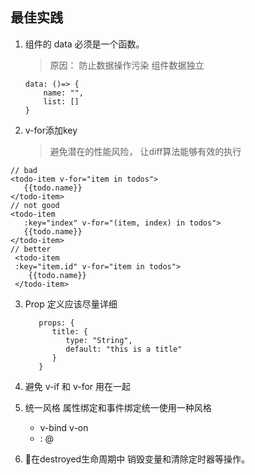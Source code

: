 ## 最佳实践

1. 组件的 data 必须是一个函数。

   > 原因： 防止数据操作污染 组件数据独立

   ```
   data: ()=> {
       name: "",
       list: []
   }
   ```

2. v-for添加key  
   > 避免潜在的性能风险， 让diff算法能够有效的执行
   
  ```
  // bad
  <todo-item v-for="item in todos">
     {{todo.name}}
  </todo-item>
  // not good
  <todo-item 
     :key="index" v-for="(item, index) in todos">
     {{todo.name}}
  </todo-item>
  // better
   <todo-item
   :key="item.id" v-for="item in todos">
      {{todo.name}}
   </todo-item>
  ```

3. Prop 定义应该尽量详细
   
   ```
      props: {
         title: {
            type: "String",
            default: "this is a title"
         }
      }
   ```

4. 避免 v-if 和 v-for 用在一起
   
5. 统一风格 属性绑定和事件绑定统一使用一种风格

   * v-bind v-on
   * :   @

6. 在destroyed生命周期中 销毁变量和清除定时器等操作。



